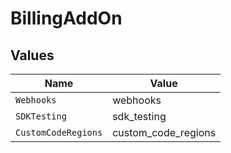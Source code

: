 # BillingAddOn


## Values

| Name                | Value               |
| ------------------- | ------------------- |
| `Webhooks`          | webhooks            |
| `SDKTesting`        | sdk_testing         |
| `CustomCodeRegions` | custom_code_regions |